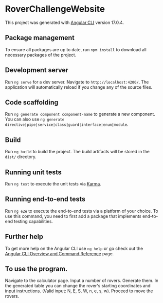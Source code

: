 # RoverChallengeWebsite

This project was generated with [Angular CLI](https://github.com/angular/angular-cli) version 17.0.4.

## Package management

To ensure all packages are up to date, run `npm install` to download all necessary packages of the project.

## Development server

Run `ng serve` for a dev server. Navigate to `http://localhost:4200/`. The application will automatically reload if you change any of the source files.

## Code scaffolding

Run `ng generate component component-name` to generate a new component. You can also use `ng generate directive|pipe|service|class|guard|interface|enum|module`.

## Build

Run `ng build` to build the project. The build artifacts will be stored in the `dist/` directory.

## Running unit tests

Run `ng test` to execute the unit tests via [Karma](https://karma-runner.github.io).

## Running end-to-end tests

Run `ng e2e` to execute the end-to-end tests via a platform of your choice. To use this command, you need to first add a package that implements end-to-end testing capabilities.

## Further help

To get more help on the Angular CLI use `ng help` or go check out the [Angular CLI Overview and Command Reference](https://angular.io/cli) page.

## To use the program.

Navigate to the calculator page. Input a number of rovers. Generate them. In the generated table you can change the rover's starting coordinates and input instructions. (Valid input: N, E, S, W, n, e, s, w). Proceed to move the rovers.
